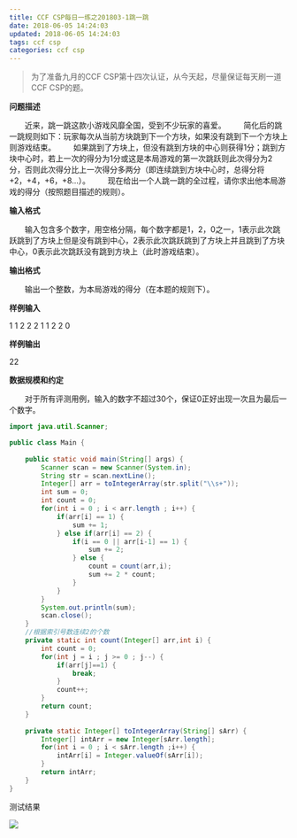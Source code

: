 ```yaml
---
title: CCF CSP每日一练之201803-1跳一跳
date: 2018-06-05 14:24:03
updated: 2018-06-05 14:24:03
tags: ccf csp
categories: ccf csp
---
```


> 为了准备九月的CCF CSP第十四次认证，从今天起，尽量保证每天刷一道CCF CSP的题。

**问题描述**

　　近来，跳一跳这款小游戏风靡全国，受到不少玩家的喜爱。
　　简化后的跳一跳规则如下：玩家每次从当前方块跳到下一个方块，如果没有跳到下一个方块上则游戏结束。
　　如果跳到了方块上，但没有跳到方块的中心则获得1分；跳到方块中心时，若上一次的得分为1分或这是本局游戏的第一次跳跃则此次得分为2分，否则此次得分比上一次得分多两分（即连续跳到方块中心时，总得分将+2，+4，+6，+8...）。
　　现在给出一个人跳一跳的全过程，请你求出他本局游戏的得分（按照题目描述的规则）。

<!--more-->

**输入格式**

　　输入包含多个数字，用空格分隔，每个数字都是1，2，0之一，1表示此次跳跃跳到了方块上但是没有跳到中心，2表示此次跳跃跳到了方块上并且跳到了方块中心，0表示此次跳跃没有跳到方块上（此时游戏结束）。

**输出格式**

　　输出一个整数，为本局游戏的得分（在本题的规则下）。

**样例输入**

1 1 2 2 2 1 1 2 2 0

**样例输出**

22

**数据规模和约定**

　　对于所有评测用例，输入的数字不超过30个，保证0正好出现一次且为最后一个数字。

```java
import java.util.Scanner;

public class Main {
	
	public static void main(String[] args) {
		Scanner scan = new Scanner(System.in);
		String str = scan.nextLine();
		Integer[] arr = toIntegerArray(str.split("\\s+"));
		int sum = 0;
		int count = 0;
		for(int i = 0 ; i < arr.length ; i++) {
			if(arr[i] == 1) {
				sum += 1;
			} else if(arr[i] == 2) {
				if(i == 0 || arr[i-1] == 1) {
					sum += 2;
				} else {
					count = count(arr,i);
					sum += 2 * count;
				}
			}
		}
		System.out.println(sum);
		scan.close();
	}
	//根据索引号数连续2的个数
	private static int count(Integer[] arr,int i) {
		int count = 0;
		for(int j = i ; j >= 0 ; j--) {
			if(arr[j]==1) {
				break;
			}
			count++;
		}
		return count;
	}
	
	private static Integer[] toIntegerArray(String[] sArr) {
		Integer[] intArr = new Integer[sArr.length];
		for(int i = 0 ; i < sArr.length ;i++) {
			intArr[i] = Integer.valueOf(sArr[i]);
		}
		return intArr;
	}
}
```

测试结果

![](http://p64uw9x5j.bkt.clouddn.com/image/2018/06/05/20180605151033.png)